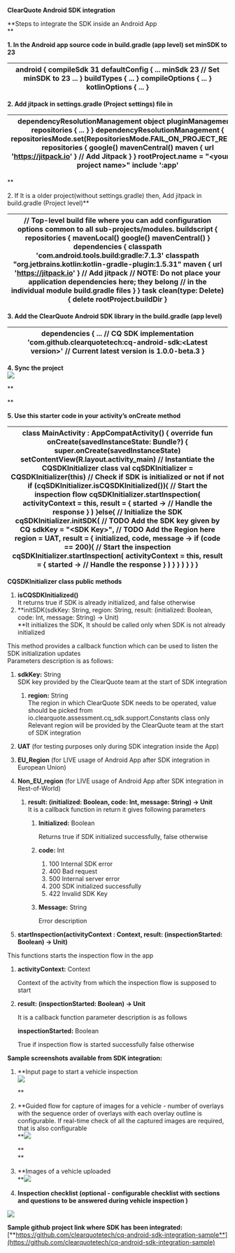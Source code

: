 **ClearQuote Android SDK integration**

**Steps to integrate the SDK inside an Android App  
**

**1. In the Android app source code in build.gradle (app level) set minSDK to 23**

| android {  compileSdk 31   defaultConfig {  ...  minSdk 23 // Set minSDK to 23   ...  }  buildTypes {  ...  }  compileOptions {  ...  }  kotlinOptions {  ...  } |
|------------------------------------------------------------------------------------------------------------------------------------------------------------------|

**2. Add jitpack in settings.gradle (Project settings) file in**

| dependencyResolutionManagement object pluginManagement {  repositories {  ...  } } dependencyResolutionManagement {  repositoriesMode.set(RepositoriesMode.FAIL_ON_PROJECT_REPOS)  repositories {  google()  mavenCentral()  maven { url 'https://jitpack.io' } // Add Jitpack  } } rootProject.name = "\<your app project name\>" include ':app' |
|---------------------------------------------------------------------------------------------------------------------------------------------------------------------------------------------------------------------------------------------------------------------------------------------------------------------------------------------------|

**  
  
  
  
  
  
  
  
  
2\. If It is a older project(without settings.gradle) then, Add jitpack in build.gradle (Project level)**

| **// Top-level build file where you can add configuration options common to all sub-projects/modules. buildscript {  repositories {  mavenLocal()  google()  mavenCentral()  }  dependencies {  classpath 'com.android.tools.build:gradle:7.1.3'  classpath "org.jetbrains.kotlin:kotlin-gradle-plugin:1.5.31"   maven { url 'https://jitpack.io' } // Add jitpack   // NOTE: Do not place your application dependencies here; they belong  // in the individual module build.gradle files  } }  task clean(type: Delete) {  delete rootProject.buildDir }** |
|--------------------------------------------------------------------------------------------------------------------------------------------------------------------------------------------------------------------------------------------------------------------------------------------------------------------------------------------------------------------------------------------------------------------------------------------------------------------------------------------------------------------------------------------------------------|

**3. Add the ClearQuote Android SDK library in the build.gradle (app level)**

| dependencies {  ...   // CQ SDK  implementation 'com.github.clearquotetech:cq-android-sdk:\<Latest version\>'   // Current latest version is 1.0.0-beta.3 } |
|-------------------------------------------------------------------------------------------------------------------------------------------------------------|

**4. Sync the project  
![](media/5933702bea962634b9a40e51e70ad9a0.png)**

**  
  
  
  
  
  
  
  
**

**5. Use this starter code in your activity’s onCreate method**

| class MainActivity : AppCompatActivity() {  override fun onCreate(savedInstanceState: Bundle?) {  super.onCreate(savedInstanceState)  setContentView(R.layout.activity_main)   // Instantiate the CQSDKInitializer class  val cqSDKInitializer = CQSDKInitializer(this)   // Check if SDK is initialized or not if not  if (cqSDKInitializer.isCQSDKInitialized()){  // Start the inspection flow  cqSDKInitializer.startInspection(  activityContext = this,  result = { started -\>  // Handle the response  }  )  }else{  // Initialize the SDK  cqSDKInitializer.initSDK(  // TODO Add the SDK key given by CQ  sdkKey = "\<SDK Key\>",  // TODO Add the Region here  region = UAT,  result = { initialized, code, message -\>  if (code == 200){  // Start the inspection  cqSDKInitializer.startInspection(  activityContext = this,  result = { started -\>  // Handle the response  }  )  }  }  )  }  } } |
|-------------------------------------------------------------------------------------------------------------------------------------------------------------------------------------------------------------------------------------------------------------------------------------------------------------------------------------------------------------------------------------------------------------------------------------------------------------------------------------------------------------------------------------------------------------------------------------------------------------------------------------------------------------------------------------------------------------------------------------------------------------------------------------------------------------------------------------------------------------------------------------------------------------------|

**CQSDKInitializer class public methods**

1.  **isCQSDKInitialized()**  
    It returns true if SDK is already initialized, and false otherwise
2.  **initSDK(sdkKey: String, region: String, result: (initialized: Boolean, code: Int, message: String) -\> Unit)  
    **It initializes the SDK, It should be called only when SDK is not already initialized

This method provides a callback function which can be used to listen the SDK initialization updates  
 Parameters description is as follows:

1.  **sdkKey:** String  
    SDK key provided by the ClearQuote team at the start of SDK integration
    1.  **region:** String  
        The region in which ClearQuote SDK needs to be operated, value should be picked from io.clearquote.assessment.cq_sdk.support.Constants class only  
        Relevant region will be provided by the ClearQuote team at the start of SDK integration
2.  **UAT** (for testing purposes only during SDK integration inside the App)
3.  **EU_Region** (for LIVE usage of Android App after SDK integration in European Union)
4.  **Non_EU_region** (for LIVE usage of Android App after SDK integration in Rest-of-World)
    1.  **result: (initialized: Boolean, code: Int, message: String) -\> Unit**  
        It is a callback function in return it gives following parameters
        1.  **Initialized:** Boolean

            Returns true if SDK initialized successfully, false otherwise

        2.  **code:** Int
            1.  100 Internal SDK error
            2.  400 Bad request
            3.  500 Internal server error
            4.  200 SDK initialized successfully
            5.  422 Invalid SDK Key
        3.  **Message:** String

            Error description

5.  **startInspection(activityContext : Context, result: (inspectionStarted: Boolean) -\> Unit)**

This functions starts the inspection flow in the app

1.  **activityContext:** Context

    Context of the activity from which the inspection flow is supposed to start

1.  **result: (inspectionStarted: Boolean) -\> Unit**

    It is a callback function parameter description is as follows

    **inspectionStarted:** Boolean

    True if inspection flow is started successfully false otherwise

**Sample screenshots available from SDK integration:**

1.  **Input page to start a vehicle inspection   
    **![](media/7258af085d1bb0e810b170e32d46596e.jpg)**  
      
      
      
      
      
      
      
      
      
      
      
      
      
      
    **
2.  **Guided flow for capture of images for a vehicle - number of overlays with the sequence order of overlays with each overlay outline is configurable. If real-time check of all the captured images are required, that is also configurable   
    **![](media/625ebacbd661409fbff1e23e607883e7.png)  
      
      
    **  
    **
3.  **Images of a vehicle uploaded       
    **![](media/a85dbbc0f8dfefdd2c4193f0bb1028cd.png)
4.  **Inspection checklist (optional - configurable checklist with sections and questions to be answered during vehicle inspection )**

![](media/24acaf66add358d9ecd288b6cf7d1a73.jpg)

**Sample github project link where SDK has been integrated:** [**https://github.com/clearquotetech/cq-android-sdk-integration-sample**](https://github.com/clearquotetech/cq-android-sdk-integration-sample)
